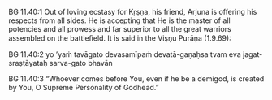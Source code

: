 BG 11.40:1	Out of loving ecstasy for Kṛṣṇa, his friend, Arjuna is offering his respects from all sides. He is accepting that He is the master of all potencies and all prowess and far superior to all the great warriors assembled on the battleﬁeld. It is said in the Viṣṇu Purāṇa (1.9.69):

BG 11.40:2	yo ’yaṁ tavāgato devasamīpaṁ devatā-gaṇaḥsa tvam eva jagat-sraṣṭāyataḥ sarva-gato bhavān

BG 11.40:3	“Whoever comes before You, even if he be a demigod, is created by You, O Supreme Personality of Godhead.”